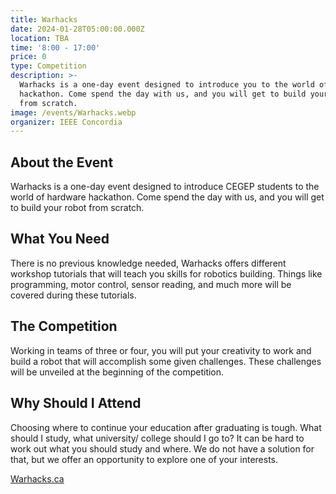 ```yaml
---
title: Warhacks
date: 2024-01-28T05:00:00.000Z
location: TBA
time: '8:00 - 17:00'
price: 0
type: Competition
description: >-
  Warhacks is a one-day event designed to introduce you to the world of hardware
  hackathon. Come spend the day with us, and you will get to build your robot
  from scratch.
image: /events/Warhacks.webp
organizer: IEEE Concordia
---
```


## About the Event

Warhacks is a one-day event designed to introduce CEGEP students to the world of hardware hackathon. Come spend the day with us, and you will get to build your robot from scratch.

## What You Need

There is no previous knowledge needed, Warhacks offers different workshop tutorials that will teach you skills for robotics building. Things like programming, motor control, sensor reading, and much more will be covered during these tutorials.

## The Competition

Working in teams of three or four, you will put your creativity to work and build a robot that will accomplish some given challenges. These challenges will be unveiled at the beginning of the competition.

## Why Should I Attend

Choosing where to continue your education after graduating is tough. What should I study, what university/ college should I go to? It can be hard to work out what you should study and where. We do not have a solution for that, but we offer an opportunity to explore one of your interests.

[Warhacks.ca](https://www.warhacks.ca)
